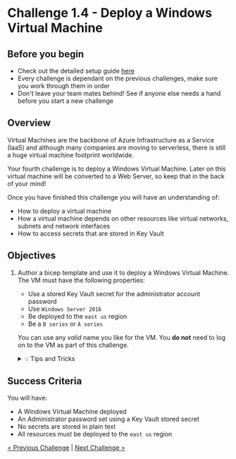 # Challenge 1.4 - Deploy a Windows Virtual Machine

## Before you begin

* Check out the detailed setup guide [here](Setup/readme.md)
* Every challenge is dependant on the previous challenges, make sure you work through them in order
* Don't leave your team mates behind! See if anyone else needs a hand before you start a new challenge

## Overview

Virtual Machines are the backbone of Azure Infrastructure as a Service (IaaS) and although many companies are moving to serverless, there is still a huge virtual machine footprint worldwide.

Your fourth challenge is to deploy a Windows Virtual Machine. Later on this virtual machine will be converted to a Web Server, so keep that in the back of your mind!

Once you have finished this challenge you will have an understanding of:

* How to deploy a virtual machine
* How a virtual machine depends on other resources like virtual networks, subnets and network interfaces
* How to access secrets that are stored in Key Vault

## Objectives

1. Author a bicep template and use it to deploy a Windows Virtual Machine. The VM must have the following properties:
    * Use a stored Key Vault secret for the administrator account password
    * Use `Windows Server 2016`
    * Be deployed to the `east us` region
    * Be a `B series` or `A series`

    You can use any *valid* name you like for the VM.
    You **do not** need to log on to the VM as part of this challenge.

    <details>
    <summary>💡 Tips and Tricks</summary>
    <ul>
        <li>How can you reference a Key Vault secret in a Bicep template?</li>
        <li>Some VM SKUs will be blocked by corporate policy, you need to select a valid SKU</li>
    </ul>
    </details>

## Success Criteria

You will have:
 - A Windows Virtual Machine deployed
 - An Administrator password set using a Key Vault stored secret
 - No secrets are stored in plain text
 - All resources must be deployed to the `east us` region

[< Previous Challenge](../1.2/readme.md) | [Next Challenge >](../1.4/readme.md)